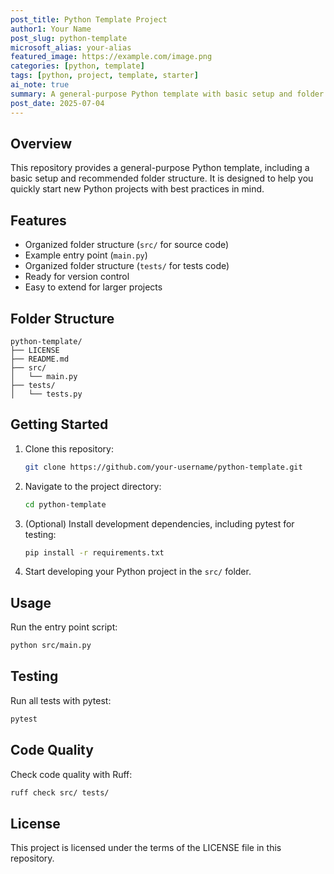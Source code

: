 ```yaml
---
post_title: Python Template Project
author1: Your Name
post_slug: python-template
microsoft_alias: your-alias
featured_image: https://example.com/image.png
categories: [python, template]
tags: [python, project, template, starter]
ai_note: true
summary: A general-purpose Python template with basic setup and folder structure for new projects.
post_date: 2025-07-04
---
```


## Overview

This repository provides a general-purpose Python template, including a basic setup and recommended folder structure. It is designed to help you quickly start new Python projects with best practices in mind.

## Features

- Organized folder structure (`src/` for source code)
- Example entry point (`main.py`)
- Organized folder structure (`tests/` for tests code)
- Ready for version control
- Easy to extend for larger projects

## Folder Structure

```text
python-template/
├── LICENSE
├── README.md
├── src/
│   └── main.py
├── tests/
│   └── tests.py
```

## Getting Started

1. Clone this repository:
   ```sh
   git clone https://github.com/your-username/python-template.git
   ```
2. Navigate to the project directory:
   ```sh
   cd python-template
   ```
3. (Optional) Install development dependencies, including pytest for testing:
   ```sh
   pip install -r requirements.txt
   ```
4. Start developing your Python project in the `src/` folder.

## Usage

Run the entry point script:

```sh
python src/main.py
```

## Testing

Run all tests with pytest:

```sh
pytest
```

## Code Quality

Check code quality with Ruff:

```sh
ruff check src/ tests/
```

## License

This project is licensed under the terms of the LICENSE file in this repository.
